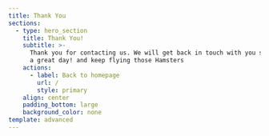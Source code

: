 ```yaml
---
title: Thank You
sections:
  - type: hero_section
    title: Thank You!
    subtitle: >-
      Thank you for contacting us. We will get back in touch with you soon. Have
      a great day! and keep flying those Hamsters
    actions:
      - label: Back to homepage
        url: /
        style: primary
    align: center
    padding_bottom: large
    background_color: none
template: advanced
---
```

